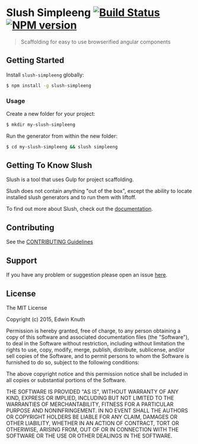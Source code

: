 # Slush Simpleeng [![Build Status](https://secure.travis-ci.org/eknuth/slush-simpleeng.png?branch=master)](https://travis-ci.org/eknuth/slush-simpleeng) [![NPM version](https://badge-me.herokuapp.com/api/npm/slush-simpleeng.png)](http://badges.enytc.com/for/npm/slush-simpleeng)

> Scaffolding for easy to use browserified angular components


## Getting Started

Install `slush-simpleeng` globally:

```bash
$ npm install -g slush-simpleeng
```

### Usage

Create a new folder for your project:

```bash
$ mkdir my-slush-simpleeng
```

Run the generator from within the new folder:

```bash
$ cd my-slush-simpleeng && slush simpleeng
```

## Getting To Know Slush

Slush is a tool that uses Gulp for project scaffolding.

Slush does not contain anything "out of the box", except the ability to locate installed slush generators and to run them with liftoff.

To find out more about Slush, check out the [documentation](https://github.com/slushjs/slush).

## Contributing

See the [CONTRIBUTING Guidelines](https://github.com/eknuth/slush-simpleeng/blob/master/CONTRIBUTING.md)

## Support
If you have any problem or suggestion please open an issue [here](https://github.com/eknuth/slush-simpleeng/issues).

## License 

The MIT License

Copyright (c) 2015, Edwin Knuth

Permission is hereby granted, free of charge, to any person
obtaining a copy of this software and associated documentation
files (the "Software"), to deal in the Software without
restriction, including without limitation the rights to use,
copy, modify, merge, publish, distribute, sublicense, and/or sell
copies of the Software, and to permit persons to whom the
Software is furnished to do so, subject to the following
conditions:

The above copyright notice and this permission notice shall be
included in all copies or substantial portions of the Software.

THE SOFTWARE IS PROVIDED "AS IS", WITHOUT WARRANTY OF ANY KIND,
EXPRESS OR IMPLIED, INCLUDING BUT NOT LIMITED TO THE WARRANTIES
OF MERCHANTABILITY, FITNESS FOR A PARTICULAR PURPOSE AND
NONINFRINGEMENT. IN NO EVENT SHALL THE AUTHORS OR COPYRIGHT
HOLDERS BE LIABLE FOR ANY CLAIM, DAMAGES OR OTHER LIABILITY,
WHETHER IN AN ACTION OF CONTRACT, TORT OR OTHERWISE, ARISING
FROM, OUT OF OR IN CONNECTION WITH THE SOFTWARE OR THE USE OR
OTHER DEALINGS IN THE SOFTWARE.

